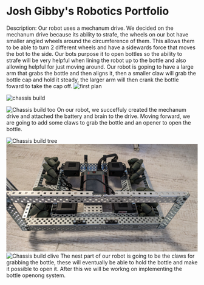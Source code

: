 # Josh Gibby's Robotics Portfolio

Description:
Our robot uses a mechanum drive. We decided on the mechanum drive because its ability to strafe, the wheels on our bot have smaller angled wheels around the circumference of them. This allows them to be able to turn 2 different wheels and have a sidewards force that moves the bot to the side. Our bots purpose it to open bottles so the ability to strafe will be very helpful when lining the robot up to the bottle and also allowing helpful for just moving around. Our robot is goping to have a large arm that grabs the bottle and then aligns it, then a smaller claw will grab the bottle cap and hold it steady, the larger arm will then crank the bottle foward to take the cap off.
![first plan](https://github.com/joshgibby/Robotics23gibby/blob/main/images/plan01.jpeg?raw=true)



![chassis build](https://github.com/Rsuresh2/Robotsteam1/blob/main/images/PXL_20230913_194543386.MP.jpg?raw=true)

![Chassis build too](https://github.com/Rsuresh2/Robotsteam1/blob/main/images/PXL_20230913_195652661.MP.jpg?raw=true)
On our robot, we succeffuly created the mechanum drive and attached the battery and brain to the drive. Moving forward, we are going to add some claws to grab the bottle and an opener to open the bottle.

![Chassis build tree](https://github.com/Rsuresh2/Robotsteam1/blob/main/images/PXL_20230927_185944974.MP.jpg?raw=true)
![Chassis build for](https://github.com/Rsuresh2/Robotsteam1/blob/main/images/PXL_20230927_185953456.MP.jpg?raw=true)
![Chassis build clive](https://github.com/Rsuresh2/Robotsteam1/blob/main/images/PXL_20230927_190005201.MP.jpg?raw=true)
The nest part of our robot is going to be the claws for grabbing the bottle, these will eventually be able to hold the bottle and make it possible to open it. After this we will be workng on implementing the bottle openong system.
